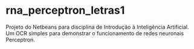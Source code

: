 rna_perceptron_letras1
======================

Projeto do Netbeans para disciplina de Introdução à Inteligência Artificial.
Um OCR simples para demonstrar o funcionamento de redes neuronais Perceptron.
